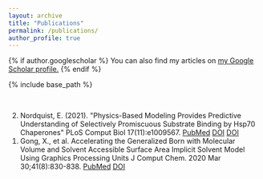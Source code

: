 ```yaml
---
layout: archive
title: "Publications"
permalink: /publications/
author_profile: true
---
```


{% if author.googlescholar %}
  You can also find my articles on <u><a href="{{author.googlescholar}}">my Google Scholar profile</a>.</u>
{% endif %}

{% include base_path %}

<!--- reverse ordered list in html, not an 'easy' way to do this in markdown -->
<br>
<ol reversed>
<li>
Nordquist, E. (2021). "Physics-Based Modeling Provides Predictive Understanding of Selectively Promiscuous Substrate Binding by Hsp70 Chaperones" PLoS Comput Biol 17(11):e1009567.
<a href="https://pubmed.ncbi.nlm.nih.gov/34735438/">PubMed</a>  <a href="https://dx.doi.org/10.1002/jcc.26133">DOI</a>
<a href="https://doi.org/10.1371/journal.pcbi.1009567">DOI</a>
</li>

<li>
Gong, X., et al. Accelerating the Generalized Born with Molecular Volume and Solvent Accessible Surface Area Implicit Solvent Model Using Graphics Processing Units J Comput Chem. 2020 Mar 30;41(8):830-838. 
<a href="https://www.ncbi.nlm.nih.gov/pmc/articles/PMC7076883/">PubMed</a>  <a href="https://dx.doi.org/10.1002/jcc.26133">DOI</a>
</li>

</ol>

